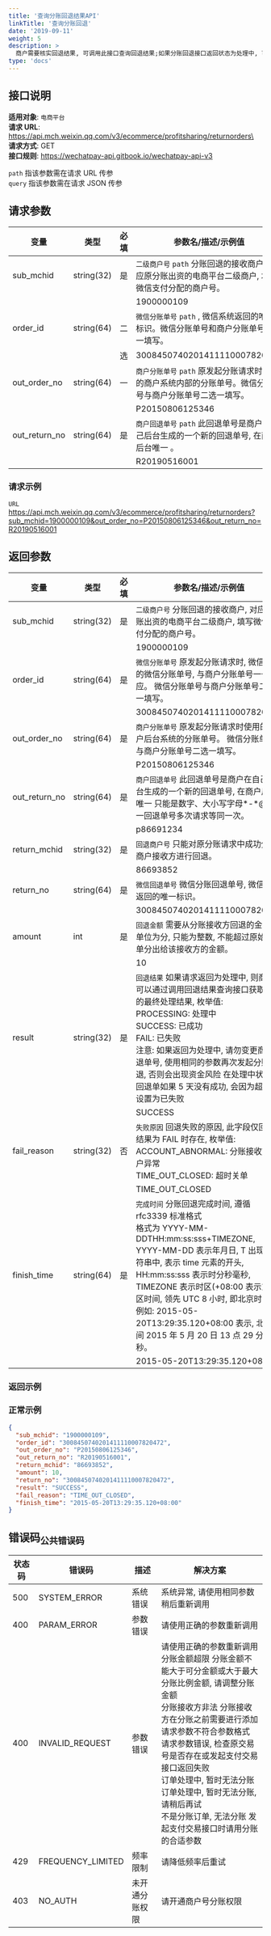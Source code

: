 ```yaml
---
title: '查询分账回退结果API'
linkTitle: '查询分账回退'
date: '2019-09-11'
weight: 5
description: >
  商户需要核实回退结果, 可调用此接口查询回退结果;如果分账回退接口返回状态为处理中, 可调用此接口查询回退结果
type: 'docs'
---
```


## 接口说明

**适用对象**: `电商平台`\
**请求 URL**: https://api.mch.weixin.qq.com/v3/ecommerce/profitsharing/returnorders\
**请求方式**: GET\
**接口规则**: https://wechatpay-api.gitbook.io/wechatpay-api-v3

`path` 指该参数需在请求 URL 传参\
`query` 指该参数需在请求 JSON 传参

## 请求参数

| 变量          | 类型       | 必填 | 参数名/描述/示例值                                                                                         |
| ------------- | ---------- | ---- | ---------------------------------------------------------------------------------------------------------- |
| sub_mchid     | string(32) | 是   | `二级商户号` `path` 分账回退的接收商户, 对应原分账出资的电商平台二级商户, 填写微信支付分配的商户号。       |
|               |            |      | 1900000109                                                                                                 |
| order_id      | string(64) | 二   | `微信分账单号` `path` , 微信系统返回的唯一标识。微信分账单号和商户分账单号二选一填写。                     |
|               |            | 选   | 3008450740201411110007820472                                                                               |
| out_order_no  | string(64) | 一   | `商户分账单号` `path` 原发起分账请求时使用的商户系统内部的分账单号。微信分账单号与商户分账单号二选一填写。 |
|               |            |      | P20150806125346                                                                                            |
| out_return_no | string(64) | 是   | `商户回退单号` `path` 此回退单号是商户在自己后台生成的一个新的回退单号, 在商户后台唯一 。                  |
|               |            |      | R20190516001                                                                                               |

### 请求示例

`URL` https://api.mch.weixin.qq.com/v3/ecommerce/profitsharing/returnorders?sub_mchid=1900000109&out_order_no=P20150806125346&out_return_no=R20190516001

## 返回参数

| 变量          | 类型       | 必填 | 参数名/描述/示例值                                                                                                                                                                                                                                                                                                                                           |
| ------------- | ---------- | ---- | ------------------------------------------------------------------------------------------------------------------------------------------------------------------------------------------------------------------------------------------------------------------------------------------------------------------------------------------------------------ |
| sub_mchid     | string(32) | 是   | `二级商户号` 分账回退的接收商户, 对应原分账出资的电商平台二级商户, 填写微信支付分配的商户号。                                                                                                                                                                                                                                                                |
|               |            |      | 1900000109                                                                                                                                                                                                                                                                                                                                                   |
| order_id      | string(64) | 是   | `微信分账单号` 原发起分账请求时, 微信返回的微信分账单号, 与商户分账单号一一对应。 微信分账单号与商户分账单号二选一填写。                                                                                                                                                                                                                                     |
|               |            |      | 3008450740201411110007820472                                                                                                                                                                                                                                                                                                                                 |
| out_order_no  | string(64) | 是   | `商户分账单号` 原发起分账请求时使用的商户后台系统的分账单号。 微信分账单号与商户分账单号二选一填写。                                                                                                                                                                                                                                                         |
|               |            |      | P20150806125346                                                                                                                                                                                                                                                                                                                                              |
| out_return_no | string(64) | 是   | `商户回退单号` 此回退单号是商户在自己后台生成的一个新的回退单号, 在商户后台唯一 只能是数字、大小写字母\*-\*@ , 同一回退单号多次请求等同一次。                                                                                                                                                                                                                |
|               |            |      | p86691234                                                                                                                                                                                                                                                                                                                                                    |
| return_mchid  | string(32) | 是   | `回退商户号` 只能对原分账请求中成功分给商户接收方进行回退。                                                                                                                                                                                                                                                                                                  |
|               |            |      | 86693852                                                                                                                                                                                                                                                                                                                                                     |
| return_no     | string(64) | 是   | `微信回退单号` 微信分账回退单号, 微信系统返回的唯一标识。                                                                                                                                                                                                                                                                                                    |
|               |            |      | 3008450740201411110007820472                                                                                                                                                                                                                                                                                                                                 |
| amount        | int        | 是   | `回退金额` 需要从分账接收方回退的金额, 单位为分, 只能为整数, 不能超过原始分账单分出给该接收方的金额。                                                                                                                                                                                                                                                        |
|               |            |      | 10                                                                                                                                                                                                                                                                                                                                                           |
| result        | string(32) | 是   | `回退结果` 如果请求返回为处理中, 则商户可以通过调用回退结果查询接口获取请求的最终处理结果, 枚举值:<br>PROCESSING: 处理中<br>SUCCESS: 已成功<br>FAIL: 已失败<br>注意: 如果返回为处理中, 请勿变更商户回退单号, 使用相同的参数再次发起分账回退, 否则会出现资金风险 在处理中状态的回退单如果 5 天没有成功, 会因为超时被设置为已失败                              |
|               |            |      | SUCCESS                                                                                                                                                                                                                                                                                                                                                      |
| fail_reason   | string(32) | 否   | `失败原因` 回退失败的原因, 此字段仅回退结果为 FAIL 时存在, 枚举值:<br>ACCOUNT_ABNORMAL: 分账接收方账户异常<br>TIME_OUT_CLOSED: 超时关单                                                                                                                                                                                                                      |
|               |            |      | TIME_OUT_CLOSED                                                                                                                                                                                                                                                                                                                                              |
| finish_time   | string(64) | 是   | `完成时间` 分账回退完成时间, 遵循 rfc3339 标准格式<br>格式为 YYYY-MM-DDTHH:mm:ss:sss+TIMEZONE, YYYY-MM-DD 表示年月日, T 出现在字符串中, 表示 time 元素的开头, HH:mm:ss:sss 表示时分秒毫秒, TIMEZONE 表示时区(+08:00 表示东八区时间, 领先 UTC 8 小时, 即北京时间）。例如: 2015-05-20T13:29:35.120+08:00 表示, 北京时间 2015 年 5 月 20 日 13 点 29 分 35 秒。 |
|               |            |      | 2015-05-20T13:29:35.120+08:00                                                                                                                                                                                                                                                                                                                                |

### 返回示例

### 正常示例

```json
{
  "sub_mchid": "1900000109",
  "order_id": "3008450740201411110007820472",
  "out_order_no": "P20150806125346",
  "out_return_no": "R20190516001",
  "return_mchid": "86693852",
  "amount": 10,
  "return_no": "3008450740201411110007820472",
  "result": "SUCCESS",
  "fail_reason": "TIME_OUT_CLOSED",
  "finish_time": "2015-05-20T13:29:35.120+08:00"
}
```

## 错误码<sub>公共错误码</sub>

| 状态码 | 错误码            | 描述           | 解决方案                                                                                                                                                                                                                                                                                                                                                                          |
| ------ | ----------------- | -------------- | --------------------------------------------------------------------------------------------------------------------------------------------------------------------------------------------------------------------------------------------------------------------------------------------------------------------------------------------------------------------------------- |
| 500    | SYSTEM_ERROR      | 系统错误       | 系统异常, 请使用相同参数稍后重新调用                                                                                                                                                                                                                                                                                                                                              |
| 400    | PARAM_ERROR       | 参数错误       | 请使用正确的参数重新调用                                                                                                                                                                                                                                                                                                                                                          |
| 400    | INVALID_REQUEST   | 参数错误       | 请使用正确的参数重新调用<br>分账金额超限 分账金额不能大于可分金额或大于最大分账比例金额, 请调整分账金额<br>分账接收方非法 分账接收方在分账之前需要进行添加<br>请求参数不符合参数格式 请求参数错误, 检查原交易号是否存在或发起支付交易接口返回失败<br>订单处理中, 暂时无法分账 订单处理中, 暂时无法分账, 请稍后再试<br>不是分账订单, 无法分账 发起支付交易接口时请用分账的合适参数 |
| 429    | FREQUENCY_LIMITED | 频率限制       | 请降低频率后重试                                                                                                                                                                                                                                                                                                                                                                  |
| 403    | NO_AUTH           | 未开通分账权限 | 请开通商户号分账权限                                                                                                                                                                                                                                                                                                                                                              |
